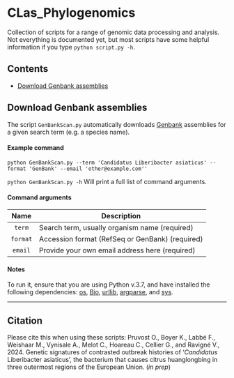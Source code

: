 # CLas_Phylogenomics
Collection of scripts for a range of genomic data processing and analysis.
Not everything is documented yet, but most scripts have some helpful information if you type `python script.py -h`.

## Contents

* [Download Genbank assemblies](#Download-Genbank-assemblies)

## Download Genbank assemblies
The script `GenBankScan.py` automatically downloads [Genbank](https://www.ncbi.nlm.nih.gov/genbank/) assemblies for a given search term (e.g. a species name).

#### Example command
`python GenBankScan.py --term 'Candidatus Liberibacter asiaticus' --format 'GenBank' --email 'other@example.com''`

`python GenBankScan.py -h` Will print a full list of command arguments.

#### Command arguments
| Name | Description |
| :--: | ----------- | 
| `term` | Search term, usually organism name (required) |
| `format`  | Accession format (RefSeq or GenBank) (required) |
| `email`  | Provide your own email address here (required) |

#### Notes
To run it, ensure that you are using Python v.3.7, and have installed the following dependencies: [os](https://docs.python.org/3/library/os.html), [Bio](https://biopython.org/), [urllib](https://docs.python.org/3/library/urllib.html), [argparse](https://docs.python.org/3/library/argparse.html), and [sys](https://docs.python.org/3/library/sys.html).

___
## Citation

Please cite this when using these scripts:
Pruvost O., Boyer K., Labbé F., Weishaar M., Vynisale A., Melot C., Hoareau C., Cellier G., and Ravigné V., 2024. Genetic signatures of contrasted outbreak histories of ‘*Candidatus* Liberibacter asiaticus’, the bacterium that causes citrus huanglongbing in three outermost regions of the European Union. (*in prep*)
